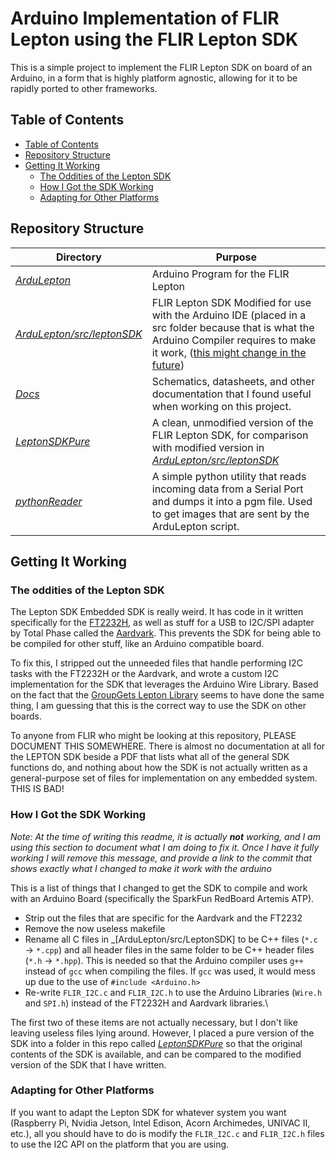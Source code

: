 # Arduino Implementation of FLIR Lepton using the FLIR Lepton SDK

This is a simple project to implement the FLIR Lepton SDK on board of an Arduino, in a form that is highly platform agnostic, allowing for it to be rapidly ported to other frameworks.

## Table of Contents

- [Table of Contents](#table-of-contents)
- [Repository Structure](#repository-Structure)
- [Getting It Working](#Getting-It-Working)
  - [The Oddities of the Lepton SDK](#The-Oddities-of-the-Lepton-SDK)
  - [How I Got the SDK Working](#how-i-got-the-sdk-working)
  - [Adapting for Other Platforms](#adapting-for-other-platforms)

## Repository Structure

| **Directory**   | **Purpose** |
| ----------------|-------------|
| _[ArduLepton](./ArduLepton)_                       | Arduino Program for the FLIR Lepton|
| _[ArduLepton/src/leptonSDK](./ArduLepton/src/sdk)_ | FLIR Lepton SDK Modified for use with the Arduino IDE (placed in a src folder because that is what the Arduino Compiler requires to make it work, ([this might change in the future](https://github.com/arduino/Arduino/pull/11110/files)) |
| _[Docs](./Docs)_ | Schematics, datasheets, and other documentation that I found useful when working on this project. |
| _[LeptonSDKPure](./LeptonSDKPure)_ | A clean, unmodified version of the FLIR Lepton SDK, for comparison with modified version in _[ArduLepton/src/leptonSDK](./ArduLepton/src/sdk)_ |
| _[pythonReader](./PythonReader)_ | A simple python utility that reads incoming data from a Serial Port and dumps it into a pgm file. Used to get images that are sent by the ArduLepton script. |

## Getting It Working

### The oddities of the Lepton SDK

The Lepton SDK Embedded SDK is really weird. It has code in it written specifically for the [FT2232H](https://www.ftdichip.com/Products/ICs/FT2232H.html), as well as stuff for a USB to I2C/SPI adapter by Total Phase called the [Aardvark](https://www.totalphase.com/products/aardvark-i2cspi/). This prevents the SDK for being able to be compiled for other stuff, like an Arduino compatible board.

To fix this, I stripped out the unneeded files that handle performing I2C tasks with the FT2232H or the Aardvark, and wrote a custom I2C implementation for the SDK that leverages the Arduino Wire Library. Based on the fact that the [GroupGets Lepton Library](https://github.com/groupgets/LeptonModule) seems to have done the same thing, I am guessing that this is the correct way to use the SDK on other boards.

To anyone from FLIR who might be looking at this repository, PLEASE DOCUMENT THIS SOMEWHERE. There is almost no documentation at all for the LEPTON SDK beside a PDF that lists what all of the general SDK functions do, and nothing about how the SDK is not actually written as a general-purpose set of files for implementation on any embedded system. THIS IS BAD!

### How I Got the SDK Working

_Note: At the time of writing this readme, it is actually **not** working, and I am using this
section to document what I am doing to fix it. Once I have it fully working I will remove this message, and provide a link to the commit that shows exactly what I changed to make it work with the arduino_

This is a list of things that I changed to get the SDK to compile and work with an Arduino Board (specifically the SparkFun RedBoard Artemis ATP).

- Strip out the files that are specific for the Aardvark and the FT2232
- Remove the now useless makefile
- Rename all C files in _[ArduLepton/src/LeptonSDK] to be C++ files (`*.c` &rarr; `*.cpp`) and all header files in the same folder to be C++ header files (`*.h` &rarr; `*.hpp`). This is needed so that the Arduino compiler uses `g++` instead of `gcc` when compiling the files. If `gcc` was used, it would mess up due to the use of `#include <Arduino.h>`
- Re-write `FLIR_I2C.c` and `FLIR_I2C.h` to use the Arduino Libraries (`Wire.h` and `SPI.h`) instead of the FT2232H and Aardvark libraries.\

The first two of these items are not actually necessary, but I don't like leaving useless files lying around. However, I placed a pure version of the SDK into a folder in this repo called _[LeptonSDKPure](./LeptonSDKPure)_ so that the original contents of the SDK is available, and can be compared to the modified version of the SDK that I have written.

### Adapting for Other Platforms

If you want to adapt the Lepton SDK for whatever system you want (Raspberry Pi, Nvidia Jetson, Intel Edison, Acorn Archimedes, UNIVAC II, etc.), all you should have to do is modify the `FLIR_I2C.c` and `FLIR_I2C.h` files to use the I2C API on the platform that you are using.
